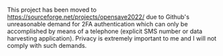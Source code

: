 This project has been moved to https://sourceforge.net/projects/opensave2022/ due to Github's unreasonable demand for 2FA authentication which can only be accomplished by means of a telephone (explicit SMS number or data harvesting application). Privacy is extremely important to me and I will not comply with such demands.
